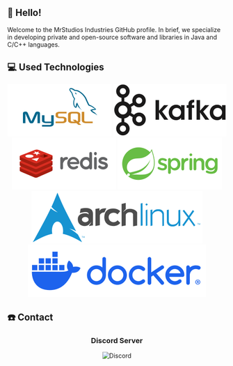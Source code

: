 ## 👋 Hello!
Welcome to the MrStudios Industries GitHub profile. In brief, we specialize in developing private and open-source software and libraries in Java and C/C++ languages.

## 💻 Used Technologies

<div align="center">

![MySQL](../assets/img/technologies/mysql.svg)
![Redis](../assets/img/technologies/kafka.svg)
![Redis](../assets/img/technologies/redis.svg)
![Spring Boot](../assets/img/technologies/spring.svg)
![ArchLinux](../assets/img/technologies/archlinux.svg)
![Docker](../assets/img/technologies/docker.svg)

</div>

## ☎️ Contact
<div align="center">

### Discord Server
![Discord](https://discord.com/api/guilds/908864960698921000/widget.png?style=banner2)

</div>
